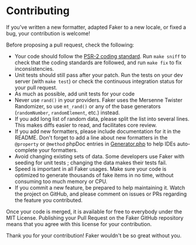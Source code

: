 Contributing
============

If you've written a new formatter, adapted Faker to a new locale, or fixed a bug, your contribution is welcome!

Before proposing a pull request, check the following:

* Your code should follow the [PSR-2 coding standard](https://github.com/php-fig/fig-standards/blob/master/accepted/PSR-2-coding-style-guide.md). Run `make sniff` to check that the coding standards are followed, and run `make fix` to fix inconsistencies.
* Unit tests should still pass after your patch. Run the tests on your dev server (with `make test`) or check the continuous integration status for your pull request.
* As much as possible, add unit tests for your code
* Never use `rand()` in your providers. Faker uses the Mersenne Twister Randomizer, so use `mt_rand()` or any of the base generators (`randomNumber`, `randomElement`, etc.) instead.
* If you add long list of random data, please split the list into several lines. This makes diffs easier to read, and facilitates core review.
* If you add new formatters, please include documentation for it in the README. Don't forget to add a line about new formatters in the `@property` or `@method` phpDoc entries in [Generator.php](https://github.com/fzaninotto/Faker/blob/master/src/Faker/Generator.php#L6-L118) to help IDEs auto-complete your formatters.
* Avoid changing existing sets of data. Some developers use Faker with seeding for unit tests ; changing the data makes their tests fail.
* Speed is important in all Faker usages. Make sure your code is optimized to generate thousands of fake items in no time, without consuming too much memory or CPU.
* If you commit a new feature, be prepared to help maintaining it. Watch the project on GitHub, and please comment on issues or PRs regarding the feature you contributed.

Once your code is merged, it is available for free to everybody under the MIT License. Publishing your Pull Request on the Faker GitHub repository means that you agree with this license for your contribution.

Thank you for your contribution! Faker wouldn't be so great without you.
